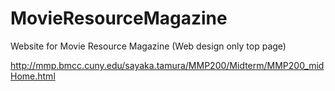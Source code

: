 # MovieResourceMagazine
Website for  Movie Resource Magazine (Web design only top page)

http://mmp.bmcc.cuny.edu/sayaka.tamura/MMP200/Midterm/MMP200_midHome.html
